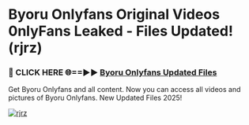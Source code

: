 # Byoru Onlyfans Original Videos 0nlyFans Leaked - Files Updated! (rjrz)

<h3>🔴 CLICK HERE 🌐==►► <a href="https://tinyurl.com/ehrbuxhb" rel="nofollow">Byoru Onlyfans Updated Files</a></h3>

Get Byoru Onlyfans and all content. Now you can access all videos and pictures of Byoru Onlyfans. New Updated Files 2025!

[![rjrz](https://i.imgur.com/lVYEuWS.gif)](https://tinyurl.com/ehrbuxhb)
